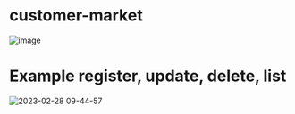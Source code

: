 # customer-market

![image](https://user-images.githubusercontent.com/2201258/221862880-9d26c028-31be-42bd-b4d3-16a6d91d2db7.png)

# Example register, update, delete, list

![2023-02-28 09-44-57](https://user-images.githubusercontent.com/2201258/221892949-5ca440cd-9966-4ac8-b245-7bd87ccc53cc.gif)
